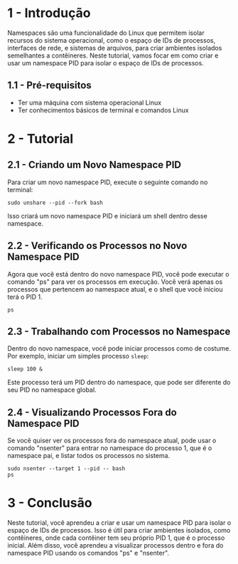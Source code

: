 # 1 - Introdução

Namespaces são uma funcionalidade do Linux que permitem isolar recursos do sistema operacional, como o espaço de IDs de processos, interfaces de rede, e sistemas de arquivos, para criar ambientes isolados semelhantes a contêineres. Neste tutorial, vamos focar em como criar e usar um namespace PID para isolar o espaço de IDs de processos.

## 1.1 - Pré-requisitos

- Ter uma máquina com sistema operacional Linux
- Ter conhecimentos básicos de terminal e comandos Linux

# 2 - Tutorial

## 2.1 - Criando um Novo Namespace PID

Para criar um novo namespace PID, execute o seguinte comando no terminal:

```
sudo unshare --pid --fork bash
```

Isso criará um novo namespace PID e iniciará um shell dentro desse namespace.

## 2.2 - Verificando os Processos no Novo Namespace PID

Agora que você está dentro do novo namespace PID, você pode executar o comando "ps" para ver os processos em execução. Você verá apenas os processos que pertencem ao namespace atual, e o shell que você iniciou terá o PID 1.

```
ps
```

## 2.3 - Trabalhando com Processos no Namespace

Dentro do novo namespace, você pode iniciar processos como de costume. Por exemplo, iniciar um simples processo `sleep`:

`sleep 100 &`

Este processo terá um PID dentro do namespace, que pode ser diferente do seu PID no namespace global.

## 2.4 - Visualizando Processos Fora do Namespace PID

Se você quiser ver os processos fora do namespace atual, pode usar o comando "nsenter" para entrar no namespace do processo 1, que é o namespace pai, e listar todos os processos no sistema.

```
sudo nsenter --target 1 --pid -- bash
ps
```

# 3 - Conclusão

Neste tutorial, você aprendeu a criar e usar um namespace PID para isolar o espaço de IDs de processos. Isso é útil para criar ambientes isolados, como contêineres, onde cada contêiner tem seu próprio PID 1, que é o processo inicial. Além disso, você aprendeu a visualizar processos dentro e fora do namespace PID usando os comandos "ps" e "nsenter".
